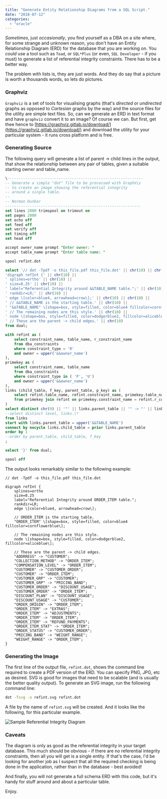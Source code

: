 ```yaml
---
title: "Generate Entity Relationship Diagrams from a SQL Script."
date: "2018-07-12"
categories: 
  - "oracle"
---
```


_Sometimes_, just _occasionally_, you find yourself as a DBA on a site where, for some strange and unknown reason, you don't have an Entity Relationship Diagram (ERD) for the database that you are working on. You _could_ use a tool such as `Toad`, or `SQL*Plus` (or even, `SQL Developer` - if you must) to generate a list of referential integrity constraints. There has to be a better way.

The problem with lists is, they are just words. And they do say that a picture is worth a thousands words, so lets do pictures.

### Graphviz

`Graphviz` is a set of tools for visualising graphs (that's _directed_ or _undirected_ graphs as opposed to _Cartesian_ graphs by the way) and the source files for the utility are simple text files. So, can we generate an ERD in text format and have `graphviz` convert it to an image? Of course we can. But first, get thee hence to [https://graphviz.gitlab.io/download/](https://graphviz.gitlab.io/download/) and download the utility for your particular system - it runs cross platform and is free.

### Generating Source

The following query will generate a list of parent -> child lines in the output, that show the relationship between any pair of tables, given a suitable starting owner and table\_name.

```sql
\-------------------------------------------------------------
-- Generate a simple "dot" file to be processed with GraphViz
-- to create an image showing the referential integrity
-- around a single table.
--
-- Norman Dunbar
-------------------------------------------------------------
set lines 2000 trimspool on trimout on
set pages 2000
set echo off
set feed off
set verify off
set timing off
set head off

accept owner_name prompt "Enter owner: "
accept table_name prompt "Enter table name: "

spool refint.dot

select '// dot -Tpdf -o this_file.pdf this_file.dot' || chr(10) || chr(10) ||
'digraph refInt {' || chr(10) ||
' splines=ortho' || chr(10) ||
' size=8.25' || chr(10) ||
' label="Referential Integrity around &&TABLE_NAME table.";' || chr(10) ||
' rankdir=LR;' || chr(10) ||
' edge \[color=blue4, arrowhead=crow\];' || chr(10) || chr(10) ||
' // &&TABLE_NAME is the starting table.' || chr(10) ||
' "&&TABLE_NAME" \[shape=box, style=filled, color=blue4 fillcolor=cornflowerblue\];' || chr(10) || chr(10) ||
' // The remaining nodes are this style.' || chr(10) ||
' node \[shape=box, style=filled, color=dodgerblue2, fillcolor=aliceblue\];' || chr(10) || chr(10) ||
' // These are the parent -> child edges.' || chr(10)
from dual;

with refint as (
    select constraint_name, table_name, r_constraint_name
    from dba_constraints
    where constraint_type = 'R'
    and owner = upper('&&owner_name')
),
primekey as (
    select constraint_name, table_name
    from dba_constraints
    where constraint_type in ( 'P', 'U')
    and owner = upper('&&owner_name')
),
links (child_table, f_key, parent_table, p_key) as (
    select refint.table_name, refint.constraint_name, primekey.table_name, refint.r_constraint_name
    from primekey join refint on primekey.constraint_name = refint.r_constraint_name
)
select distinct chr(9) || '"' || links.parent_table || '" -> "' || links.child_table || '";' as dot
--select distinct level, links.\*
from links
start with links.parent_table = upper('&&TABLE_NAME')
connect by nocycle links.child_table = prior links.parent_table
order by 1
--order by parent_table, child_table, f_key
;

select '}' from dual;

spool off
```

The output looks remarkably similar to the following example:

```
// dot -Tpdf -o this_file.pdf this_file.dot

digraph refInt {
    splines=ortho
    size=8.25
    label="Referential Integrity around ORDER_ITEM table.";
    rankdir=LR;
    edge \[color=blue4, arrowhead=crow\];

    // ORDER_ITEM is the starting table.
    "ORDER_ITEM" \[shape=box, style=filled, color=blue4 fillcolor=cornflowerblue\];

    // The remaining nodes are this style.
    node \[shape=box, style=filled, color=dodgerblue2, fillcolor=aliceblue\];

    // These are the parent -> child edges.
    "ADDRRESS" -> "CUSTOMER";
    "COLLECTION_METHOD" -> "ORDER_ITEM";
    "COMPENSATION_LEVEL" -> "ORDER_ITEM";
    "CUSTOMER" -> "CUSTOMER_ORDER";
    "CUSTOMER" -> "ORDER_ITEM";
    "CUSTOMER_GRP" -> "CUSTOMER";
    "CUSTOMER_GRP" -> "PRICING_BAND";
    "CUSTOMER_ORDER" -> "DISCOUNT_USAGE";
    "CUSTOMER_ORDER" -> "ORDER_ITEM";
    "DISCOUNT_PLAN" -> "DISCOUNT_USAGE";
    "DISCOUNT_USAGE" -> "CUSTOMER";
    "ORDER_ORIGIN" -> "ORDER_ITEM";
    "ORDER_ITEM" -> "EXTRAS";
    "ORDER_ITEM" -> "ADJUSTMENTS";
    "ORDER_ITEM" -> "ORDER_ITEM";
    "ORDER_ITEM" -> "REFUND_PAYMENTS";
    "ORDER_ITEM_STAT" -> "ORDER_ITEM";
    "ORDER_STATUS" -> "CUSTOMER_ORDER";
    "PRICING_BAND" -> "WEIGHT_RANGE";
    "WEIGHT_RANGE" -> "ORDER_ITEM";
}
```

### Generating the Image

The first line of the output file, `refint.dot`, shows the command line required to create a PDF version of the ERD. You can specify PNG, JPG, etc as desired. SVG is good for images that need to be scalable (and is usually the better quality output). To generate an SVG image, run the following command line:

```bash
dot -Tsvg -o refint.svg refint.dot
```

A file by the name of `refint.svg` will be created. And it looks like the following, for this particular example.

![Sample Referential Integrity Diagram](/images/refint.dot_.png "Sample Referential Integrity Diagram")


### Caveats

The diagram is only as good as the referential integrity in your target database. This much should be obvious - if there are no referential integrity constraints, then all you will get is a single entity. If that's the case, I'd be looking for another job as I suspect that all the required checking is being done in the application, rather than in the database - best avoided!

And finally, you will not generate a full schema ERD with this code, but it's handy for stuff around and about a particular table.

Enjoy.
